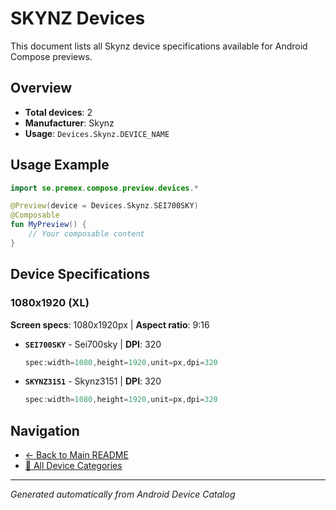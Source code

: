 # SKYNZ Devices

This document lists all Skynz device specifications available for Android Compose previews.

## Overview

- **Total devices**: 2
- **Manufacturer**: Skynz
- **Usage**: `Devices.Skynz.DEVICE_NAME`

## Usage Example

```kotlin
import se.premex.compose.preview.devices.*

@Preview(device = Devices.Skynz.SEI700SKY)
@Composable
fun MyPreview() {
    // Your composable content
}
```

## Device Specifications

### 1080x1920 (XL)

**Screen specs**: 1080x1920px | **Aspect ratio**: 9:16

- **`SEI700SKY`** - Sei700sky | **DPI**: 320
  ```kotlin
  spec:width=1080,height=1920,unit=px,dpi=320
  ```

- **`SKYNZ3151`** - Skynz3151 | **DPI**: 320
  ```kotlin
  spec:width=1080,height=1920,unit=px,dpi=320
  ```

## Navigation

- [← Back to Main README](../../README.md)
- [📱 All Device Categories](../README.md)

---
*Generated automatically from Android Device Catalog*
